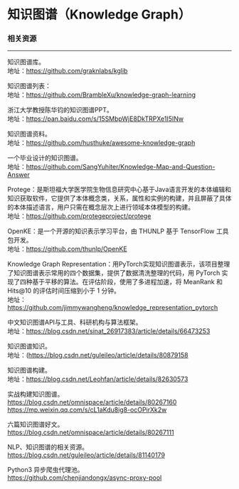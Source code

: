 # 知识图谱（Knowledge Graph）
### 相关资源
---

知识图谱库。</br>
地址：https://github.com/graknlabs/kglib

知识图谱列表：</br>
地址：https://github.com/BrambleXu/knowledge-graph-learning

浙江大学教授陈华钧的知识图谱PPT。</br>
地址：https://pan.baidu.com/s/15SMbpWjE8DkTRPXe1I5INw

知识图谱资料。</br>
地址：https://github.com/husthuke/awesome-knowledge-graph

一个毕业设计的知识图谱。</br>
地址：https://github.com/SangYuhiter/Knowledge-Map-and-Question-Answer

Protege：是斯坦福大学医学院生物信息研究中心基于Java语言开发的本体编辑和知识获取软件，它提供了本体概念类，关系，属性和实例的构建，并且屏蔽了具体的本体描述语言，用户只需在概念层次上进行领域本体模型的构建。</br> 
地址：https://github.com/protegeproject/protege

OpenKE：是一个开源的知识表示学习平台，由 THUNLP 基于 TensorFlow 工具包开发。</br>
地址：https://github.com/thunlp/OpenKE

Knowledge Graph Representation：用PyTorch实现知识图谱表示，该项目整理了知识图谱表示常用的四个数据集，提供了数据清洗整理的代码，用 PyTorch 实现了四种基于平移的算法。在评估阶段，使用了多进程加速，将 MeanRank 和 Hits@10 的评估时间压缩到小于 1 分钟。</br>
地址：https://github.com/jimmywangheng/knowledge_representation_pytorch

中文知识图谱API与工具、科研机构与算法框架。</br>
地址：https://blog.csdn.net/sinat_26917383/article/details/66473253

知识图谱知识。</br>
地址：(https://blog.csdn.net/guleileo/article/details/80879158

知识图谱构建。</br>
地址：https://blog.csdn.net/Leohfan/article/details/82630573

实战构建知识图谱。</br>
https://blog.csdn.net/omnispace/article/details/80267160</br>
https://mp.weixin.qq.com/s/cL1aKdu8ig8-ocOPirXk2w

六篇知识图谱好文。</br>
https://blog.csdn.net/omnispace/article/details/80267111

NLP、知识图谱的相关资源。</br>
https://blog.csdn.net/guleileo/article/details/81140179

Python3 异步爬虫代理池。</br>
https://github.com/chenjiandongx/async-proxy-pool
